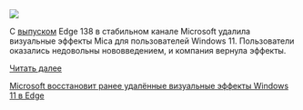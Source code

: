 <!--2025-07-13 07:37:10-->
<div class="yb">
  <div class="rss habr"><img src="https://habrastorage.org/getpro/habr/upload_files/be6/7d2/602/be67d2602c85741b051b463e34dedc1b.JPG" /><p>С <a href="https://habr.com/ru/news/923804/" rel="noopener noreferrer nofollow">выпуском</a> Edge 138 в стабильном канале Microsoft удалила визуальные эффекты Mica для пользователей Windows 11. Пользователи оказались недовольны нововведением, и компания вернула эффекты.</p> <a href="https://habr.com/ru/articles/927226/#habracut">Читать далее</a> <p class="titl"><a href="https://habr.com/ru/news/927226/?utm_source=habrahabr&utm_medium=rss&utm_campaign=927226">Microsoft восстановит ранее удалённые визуальные эффекты Windows 11 в Edge</a></p></div>
</div>
